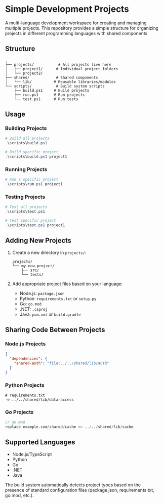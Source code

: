 # Simple Development Projects

A multi-language development workspace for creating and managing multiple projects. This repository provides a simple structure for organizing projects in different programming languages with shared components.

## Structure

```
.
├── projects/           # All projects live here
│   ├── project1/      # Individual project folders
│   └── project2/
├── shared/            # Shared components
│   └── lib/          # Reusable libraries/modules
└── scripts/           # Build system scripts
    ├── build.ps1     # Build projects
    ├── run.ps1       # Run projects
    └── test.ps1      # Run tests
```

## Usage

### Building Projects

```powershell
# Build all projects
.\scripts\build.ps1

# Build specific project
.\scripts\build.ps1 project1
```

### Running Projects

```powershell
# Run a specific project
.\scripts\run.ps1 project1
```

### Testing Projects

```powershell
# Test all projects
.\scripts\test.ps1

# Test specific project
.\scripts\test.ps1 project1
```

## Adding New Projects

1. Create a new directory in `projects/`:
   ```
   projects/
   └── my-new-project/
       ├── src/
       └── tests/
   ```

2. Add appropriate project files based on your language:
   - Node.js: `package.json`
   - Python: `requirements.txt` or `setup.py`
   - Go: `go.mod`
   - .NET: `.csproj`
   - Java: `pom.xml` or `build.gradle`

## Sharing Code Between Projects

### Node.js Projects
```json
{
  "dependencies": {
    "shared-auth": "file:../../shared/lib/auth"
  }
}
```

### Python Projects
```
# requirements.txt
-e ../../shared/lib/data-access
```

### Go Projects
```go
// go.mod
replace example.com/shared/cache => ../../shared/lib/cache
```

## Supported Languages

- Node.js/TypeScript
- Python
- Go
- .NET
- Java

The build system automatically detects project types based on the presence of standard configuration files (package.json, requirements.txt, go.mod, etc.).
